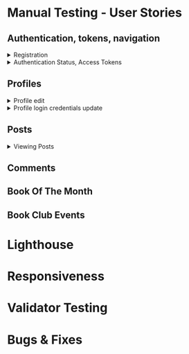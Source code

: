 # **Manual Testing - User Stories**

## **Authentication, tokens, navigation**

<details>
<summary>Registration</summary>

- **User Story:**

![auth](src/assets/testing_account_registration.png)

- Required Fields:

The registration form correctly marks the username and password fields as required, preventing submission without these essential details.

- Sign-Up Button:

The presence and functionality of the "Sign-Up" button are confirmed, allowing users to initiate the account registration process effortlessly.

- Username Setting:

Users can input and submit a desired username during the registration process without encountering issues.

- Password Setting:

Users can input and submit a password, and the registration system securely handles the process.

- Error Messages:

Clear and meaningful validation messages are displayed if a user attempts to register without providing the required username or password.

- Username Uniqueness:

The registration system enforces username uniqueness, preventing users from registering with an already existing username.
Intentionally triggered errors prompt meaningful error messages, ensuring users are informed when issues like incorrect password length occur during the registration process.

- User Interaction:

Upon successful registration users are redirected to the "Sign In" page.
Users when not registered or not signed in can't access all features of the site.

![signin](src/assets/signinsignup.png)

</details>

<details>
<summary>Authentication Status, Access Tokens</summary>

- **User Story**:

![login](src/assets/testing_login.png)

- Username and Password Fields:

Input fields for both the username and password are present on the login page, allowing users to enter their credentials.

- Login Button:

The "Login" button is implemented and functional, enabling users to initiate the login process effortlessly.
Authentication and Redirection:

Users, after entering valid credentials and clicking the "Login" button, are successfully authenticated and redirected to the feed or a designated landing page.

- Access to Features:

Upon successful authentication, users have access to the sites features, including logout, posting, commenting, and liking.

- Logout Functionality:

The logout feature works as expected, logging the user out and redirecting them to the appropriate landing page.

- Error messages:

Clear and informative error messages are displayed if a user attempts to log in with incorrect credentials.

- **User Story**:

![auth2](src/assets/testing_authstatus.png)

- Once the user is logged in, they see the features they haven't before and the signout button on the navbar also clearly indicates that they are signed in.
- When they are signed out, they are prompted to sign in again and lose access to the features.

![navbar](src/assets/nav.png)

- **User Story**

![accestoken](src/assets/testing_accesstokens.png)

- Tested opening the page in a new tab, the user remains logged in until they press the logout button.

</details>

## **Profiles**

<details>
<summary>Profile edit</summary>

- **User Story:**

![profileedit](src/assets/testing_profileedit.png)

- The User can change their profile picture and optionally update their bio.
- Upon successful update, the User gets redirected to their profile page and their updates will become visible, indicating that they've succeeded.

</details>

<details>
<summary>Profile login credentials update</summary>

- **User Story:**

![credupdate](src/assets/testing_logincredupdate.png)

- Only logged in users have accessibility to the function.
- They can edit their username and their password.
- There are security checks in place to ensure correct length and character usage.

</details>

## **Posts**

<details>
<summary>Viewing Posts</summary>

- **User Story:**

![viewposts](src/assets/testing_viewposts.png)

- Access Individual Post:

Clicking on a post opens a dedicated page/modal to display the individual post, and this functionality works seamlessly.

- User-Friendliness:

The layout of the individual post page/modal is intuitive and user-friendly.
Essential post details are prominently highlighted, contributing to a positive user experience.

- Comprehensive Details:

The individual post view includes accurate and comprehensive details such as post content, author's username, timestamp, comments, and likes.

- Backend Logic:

Backend logic successfully fetches comprehensive details for a specific post without any issues.

- Frontend Components:

Frontend components dynamically display the retrieved post details as intended, providing a smooth user interface.

- User Interactions:

Liking or commenting on a post from the individual view functions properly, with immediate and accurate reflections.
Cross-Browser Testing:

The individual post view performs consistently across different browsers, maintaining uniform behavior and appearance.

</details>

## **Comments**

## **Book Of The Month**

## **Book Club Events**

# **Lighthouse**

# **Responsiveness**

# **Validator Testing**

# **Bugs & Fixes**

